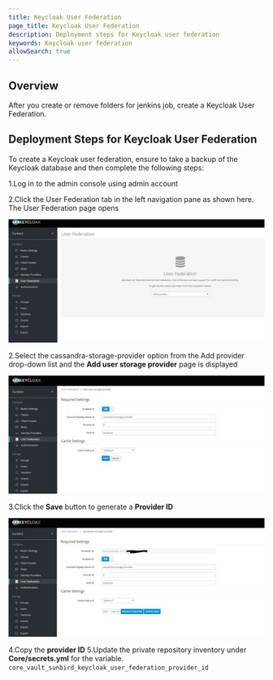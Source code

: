 ```yaml
---
title: Keycloak User Federation
page_title: Keycloak User Federation
description: Deployment steps for Keycloak user federation
keywords: Keycloak user federation
allowSearch: true
--- 
```


## Overview

After you create or remove folders for jenkins job, create a Keycloak User Federation.
 

## Deployment Steps for Keycloak User Federation

To create a Keycloak user federation, ensure to take a backup of the Keycloak database and then complete the following steps:

1.Log in to the admin console using admin account

2.Click the User Federation tab in the left navigation pane as shown here. The User Federation page opens

<img src='developer-docs/server-installation/images/keycloak_user_federation.png'>

2.Select the cassandra-storage-provider option from the Add provider drop-down list and the **Add user storage provider** page is displayed 

<img src='developer-docs/server-installation/images/keycloak_user_storage_provider.png'>

3.Click the **Save** button to generate a **Provider ID** 

<img src='developer-docs/server-installation/images/keycloak_cassandra_storage_provider.png'>

4.Copy the **provider ID** 
5.Update the private repository inventory under **Core/secrets.yml** for the variable.   
    `core_vault_sunbird_keycloak_user_federation_provider_id`